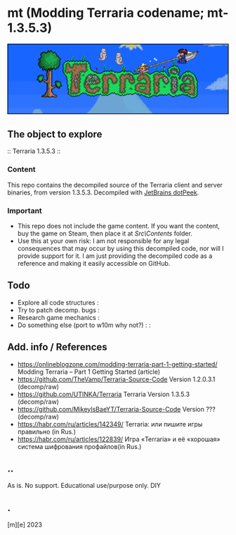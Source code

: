 # mt (Modding Terraria codename; mt-1.3.5.3)

![](Images/intro.png)

## The object to explore

:: Terraria 1.3.5.3 ::

### Content
This repo contains the decompiled source of the Terraria client and server binaries, from version 1.3.5.3. Decompiled with [JetBrains dotPeek](https://www.jetbrains.com/decompiler/). 

### Important
- This repo does not include the game content.
If you want the content, buy the game on Steam, then place it at *Src\Contents* folder. 
- Use this at your own risk: I am not responsible for any legal consequences that may occur by using this decompiled code, nor will I provide support for it.
I am just providing the decompiled code as a reference and making it easily accessible on GitHub.

## Todo
- Explore all code structures :
- Try to patch decomp. bugs :
- Research game mechanics :
- Do something else (port to w10m why not?) : :

## Add. info / References
- https://onlineblogzone.com/modding-terraria-part-1-getting-started/ Modding Terraria – Part 1 Getting Started (article)
- https://github.com/TheVamp/Terraria-Source-Code  Version 1.2.0.3.1 (decomp/raw)
- https://github.com/UTINKA/Terraria Terraria Version 1.3.5.3 (decomp/raw)
- https://github.com/MikeyIsBaeYT/Terraria-Source-Code Version ??? (decomp/raw)
- https://habr.com/ru/articles/142349/ Terraria: или пишите игры правильно (in Rus.)
- https://habr.com/ru/articles/122839/ Игра «Terraria» и её «хорошая» система шифрования профайлов(in Rus.)

## ..
As is. No support. Educational use/purpose only. DIY

## .
[m][e] 2023
